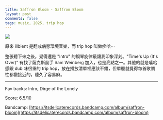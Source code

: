 ```yaml
---
title: Saffron Bloom - Saffron Bloom
layout: post
comments: false
tags: music, 2025, trip hop
---
```


![](https://f4.bcbits.com/img/a2061393898_10.jpg)

原來 illbient 是翻成病態環境音樂，而 trip hop 叫做痴哈⋯

整張聽下來之後，覺得還是 "Intro" 的鋼琴旋律最讓我印象深刻。"Time's Up (It's Over)" 有找了薩克斯風手 Sam Weinberg 加入，也是亮點之一。其他的就是嘻哈感跟 dub 味很重的 trip hop，放在播放清單裡應該不錯，但單聽就覺得每首歌調性都蠻接近的，聽久了容易麻。

---

Fav tracks: Intro, Dirge of the Lonely

Score: 6.5/10

Bandcamp: [https://itsdelicaterecords.bandcamp.com/album/saffron-bloom](https://itsdelicaterecords.bandcamp.com/album/saffron-bloom)
